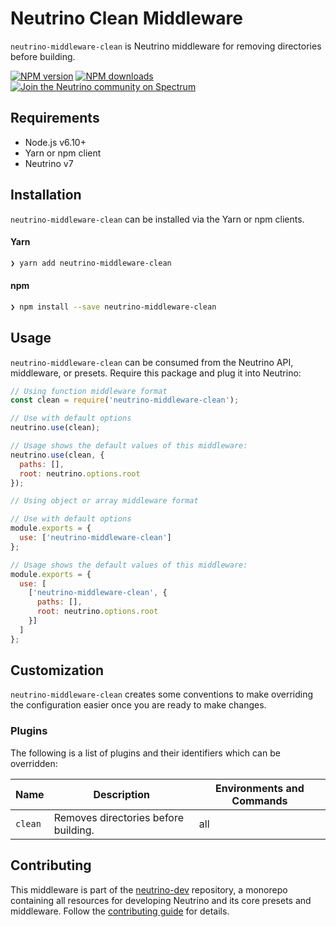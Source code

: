# Neutrino Clean Middleware

`neutrino-middleware-clean` is Neutrino middleware for removing directories before building.

[![NPM version][npm-image]][npm-url]
[![NPM downloads][npm-downloads]][npm-url]
[![Join the Neutrino community on Spectrum][spectrum-image]][spectrum-url]

## Requirements

- Node.js v6.10+
- Yarn or npm client
- Neutrino v7

## Installation

`neutrino-middleware-clean` can be installed via the Yarn or npm clients.

#### Yarn

```bash
❯ yarn add neutrino-middleware-clean
```

#### npm

```bash
❯ npm install --save neutrino-middleware-clean
```

## Usage

`neutrino-middleware-clean` can be consumed from the Neutrino API, middleware, or presets. Require this package
and plug it into Neutrino:

```js
// Using function middleware format
const clean = require('neutrino-middleware-clean');

// Use with default options
neutrino.use(clean);

// Usage shows the default values of this middleware:
neutrino.use(clean, {
  paths: [],
  root: neutrino.options.root
});
```

```js
// Using object or array middleware format

// Use with default options
module.exports = {
  use: ['neutrino-middleware-clean']
};

// Usage shows the default values of this middleware:
module.exports = {
  use: [
    ['neutrino-middleware-clean', {
      paths: [],
      root: neutrino.options.root
    }]
  ]
};
```

## Customization

`neutrino-middleware-clean` creates some conventions to make overriding the configuration easier once you are ready to
make changes.

### Plugins

The following is a list of plugins and their identifiers which can be overridden:

| Name | Description | Environments and Commands |
| --- | --- | --- |
| `clean` | Removes directories before building. | all |

## Contributing

This middleware is part of the [neutrino-dev](https://github.com/mozilla-neutrino/neutrino-dev) repository, a monorepo
containing all resources for developing Neutrino and its core presets and middleware. Follow the
[contributing guide](https://neutrinojs.org/contributing) for details.

[npm-image]: https://img.shields.io/npm/v/neutrino-middleware-clean.svg
[npm-downloads]: https://img.shields.io/npm/dt/neutrino-middleware-clean.svg
[npm-url]: https://npmjs.org/package/neutrino-middleware-clean
[spectrum-image]: https://withspectrum.github.io/badge/badge.svg
[spectrum-url]: https://spectrum.chat/neutrino
